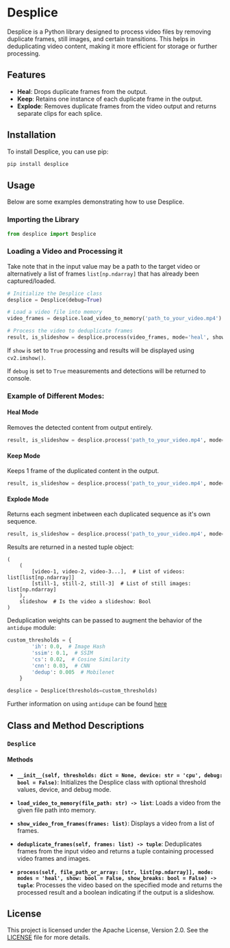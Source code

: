 # Desplice

Desplice is a Python library designed to process video files by removing duplicate frames, still images, and certain transitions. This helps in deduplicating video content, making it more efficient for storage or further processing.

## Features

- **Heal**: Drops duplicate frames from the output.
- **Keep**: Retains one instance of each duplicate frame in the output.
- **Explode**: Removes duplicate frames from the video output and returns separate clips for each splice.

## Installation

To install Desplice, you can use pip:

```bash
pip install desplice
```

## Usage

Below are some examples demonstrating how to use Desplice.

### Importing the Library

```python
from desplice import Desplice
```

### Loading a Video and Processing it

Take note that in the input value may be a path to the target video or alternatively a list of frames ```list[np.ndarray]``` that has already been captured/loaded.

```python
# Initialize the Desplice class
desplice = Desplice(debug=True)

# Load a video file into memory
video_frames = desplice.load_video_to_memory('path_to_your_video.mp4')

# Process the video to deduplicate frames
result, is_slideshow = desplice.process(video_frames, mode='heal', show=True, show_breaks=True)
```

If ```show``` is set to ```True``` processing and results will be displayed using ```cv2.imshow()```.

If ```debug``` is set to ```True``` measurements and detections will be returned to console.

### Example of Different Modes:

#### Heal Mode

Removes the detected content from output entirely.

```python
result, is_slideshow = desplice.process('path_to_your_video.mp4', mode='heal')
```

#### Keep Mode

Keeps 1 frame of the duplicated content in the output.

```python
result, is_slideshow = desplice.process('path_to_your_video.mp4', mode='keep')
```

#### Explode Mode

Returns each segment inbetween each duplicated sequence as it's own sequence.

```python
result, is_slideshow = desplice.process('path_to_your_video.mp4', mode='explode')
```

Results are returned in a nested tuple object:

```
(
    (
        [video-1, video-2, video-3...],  # List of videos: list[list[np.ndarray]]
        [still-1, still-2, still-3]  # List of still images: list[np.ndarray]
    ), 
    slideshow  # Is the video a slideshow: Bool
)
```

Deduplication weights can be passed to augment the behavior of the ```antidupe``` module:

```python
custom_thresholds = {
        'ih': 0.0,  # Image Hash
        'ssim': 0.1,  # SSIM
        'cs': 0.02,  # Cosine Similarity
        'cnn': 0.03,  # CNN
        'dedup': 0.005  # Mobilenet
    }

desplice = Desplice(thresholds=custom_thresholds)
```

Further information on using ```antidupe``` can be found [here](https://github.com/manbehindthemadness/antidupe)

## Class and Method Descriptions

### `Desplice`

#### Methods

- **`__init__(self, thresholds: dict = None, device: str = 'cpu', debug: bool = False)`**:
  Initializes the Desplice class with optional threshold values, device, and debug mode.

- **`load_video_to_memory(file_path: str) -> list`**:
  Loads a video from the given file path into memory.

- **`show_video_from_frames(frames: list)`**:
  Displays a video from a list of frames.

- **`deduplicate_frames(self, frames: list) -> tuple`**:
  Deduplicates frames from the input video and returns a tuple containing processed video frames and images.

- **`process(self, file_path_or_array: [str, list[np.ndarray]], mode: modes = 'heal', show: bool = False, show_breaks: bool = False) -> tuple`**:
  Processes the video based on the specified mode and returns the processed result and a boolean indicating if the output is a slideshow.

## License

This project is licensed under the Apache License, Version 2.0. See the [LICENSE](LICENSE) file for more details.